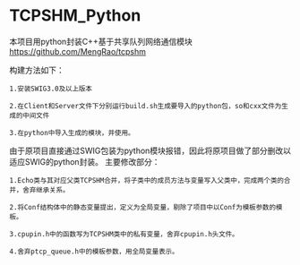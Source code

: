 # TCPSHM_Python
本项目用python封装C++基于共享队列网络通信模块 https://github.com/MengRao/tcpshm

构建方法如下：

    1.安装SWIG3.0及以上版本

    2.在Client和Server文件下分别运行build.sh生成要导入的python包，so和cxx文件为生成的中间文件

    3.在python中导入生成的模块，并使用。

由于原项目直接通过SWIG包装为python模块报错，因此将原项目做了部分删改以适应SWIG的python封装。
主要修改部分：

    1.Echo类与其对应父类TCPSHM合并，将子类中的成员方法与变量写入父类中，完成两个类的合并，舍弃继承关系。
  
    2.将Conf结构体中的静态变量提出，定义为全局变量，剔除了项目中以Conf为模板参数的模板。
  
    3.cpupin.h中的函数写为TCPSHM类中的私有变量，舍弃cpupin.h头文件。
  
    4.舍弃ptcp_queue.h中的模板参数，用全局变量表示。 
